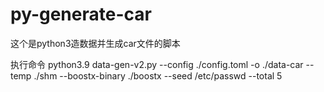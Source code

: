 # py-generate-car
这个是python3造数据并生成car文件的脚本

执行命令
python3.9 data-gen-v2.py --config ./config.toml -o ./data-car --temp ./shm --boostx-binary ./boostx --seed /etc/passwd --total 5
